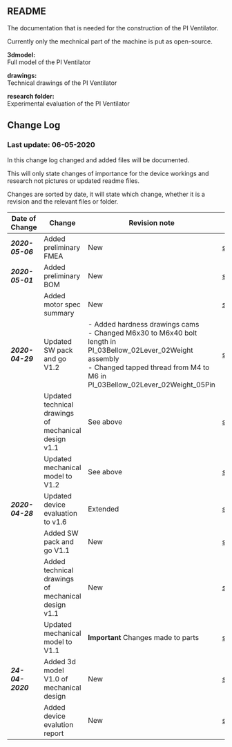## README

The documentation that is needed for the construction of the PI Ventilator.

Currently only the mechnical part of the machine is put as open-source.

**3dmodel:**  
Full model of the PI Ventilator  

**drawings:**  
Technical drawings of the PI Ventilator  

**research folder:**  
Experimental evaluation of the PI Ventilator

## Change Log
### Last update: 06-05-2020
In this change log changed and added files will be documented.

This will only state changes of importance for the device workings and research not pictures or updated readme files.

Changes are sorted by date, it will state which change, whether it is a revision and the relevant files or folder.


| Date of Change          | Change        | Revision note  |Folder  |
| ----------|---------------| ---------------|-------------|
| **_2020-05-06_**|Added preliminary FMEA|New|[src/research](/research) 
| **_2020-05-01_**|Added preliminary BOM|New|[src/BOM](..src/BOM)|
| |Added motor spec summary|New|[src/research](..src/research/Summary_Motor_Specs.pdf)|
|**_2020-04-29_**|Updated SW pack and go V1.2|- Added hardness drawings cams    <br>- Changed M6x30 to M6x40 bolt length in PI_03Bellow_02Lever_02Weight assembly  <br>- Changed tapped thread from M4 to M6 in PI_03Bellow_02Lever_02Weight_05Pin |[src/3dmodel](..src/3dmodel/Project_Inspiration_V1.2_PackAndGo.zip)|
||Updated technical drawings of mechanical design v1.1|See above|[src/drawings](..src/3dmodel/drawings)|
| |Updated mechanical model to V1.2|See above|[src/3dmodel](..src/3dmodel/Project_Inspiration_V1.2.STEP)
| **_2020-04-28_**|Updated device evaluation to v1.6|Extended|[src/research](..src/research/device_evaluation.pdf)|
||Added SW pack and go V1.1|New |[src/3dmodel](..src/3dmodel/Project_Inspiration_V1.1_PackAndGo.zip)|
||Added technical drawings of mechanical design v1.1|New|[src/drawings](..src/3dmodel/drawings)|
| |Updated mechanical model to V1.1|**Important** Changes made to parts|[src/3dmodel](..src/3dmodel/Project_Inspiration_V1.1.STEP)
| **_24-04-2020_**|Added 3d model V1.0 of mechanical design|New|[src/3dmodel](..src/3dmodel/Project_Inspiration_V1.STEP)|
||Added device evalution report |New  |[src/research](..src/research/device_evaluation.pdf)|
